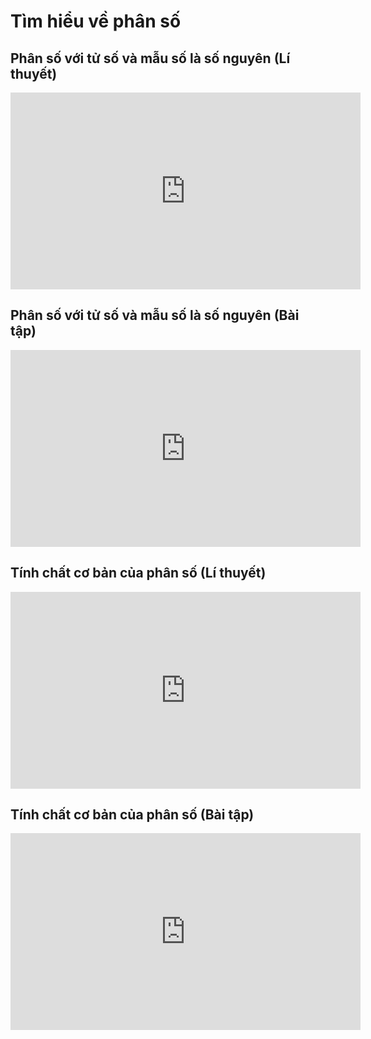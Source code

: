 # Tìm hiểu về phân số
## Phân số với tử số và mẫu số là số nguyên (Lí thuyết)
<iframe width="560" height="315" src="https://www.youtube.com/embed/hDrprqfaqpE?si=u7gFlikHIYRyY9-T" title="YouTube video player" frameborder="0" allow="accelerometer; autoplay; clipboard-write; encrypted-media; gyroscope; picture-in-picture; web-share" referrerpolicy="strict-origin-when-cross-origin" allowfullscreen></iframe>

## Phân số với tử số và mẫu số là số nguyên (Bài tập)
<iframe width="560" height="315" src="https://www.youtube.com/embed/wraEHYkOgYk?si=dXpQsdLkGJxDjban" title="YouTube video player" frameborder="0" allow="accelerometer; autoplay; clipboard-write; encrypted-media; gyroscope; picture-in-picture; web-share" referrerpolicy="strict-origin-when-cross-origin" allowfullscreen></iframe>

## Tính chất cơ bản của phân số (Lí thuyết)
<iframe width="560" height="315" src="https://www.youtube.com/embed/5aDbgUiGQ28?si=_kBKwaMj50lUHTA7" title="YouTube video player" frameborder="0" allow="accelerometer; autoplay; clipboard-write; encrypted-media; gyroscope; picture-in-picture; web-share" referrerpolicy="strict-origin-when-cross-origin" allowfullscreen></iframe>

## Tính chất cơ bản của phân số (Bài tập)
<iframe width="560" height="315" src="https://www.youtube.com/embed/cHeb0acj4II?si=7xqVLDF6_DGBYXCH" title="YouTube video player" frameborder="0" allow="accelerometer; autoplay; clipboard-write; encrypted-media; gyroscope; picture-in-picture; web-share" referrerpolicy="strict-origin-when-cross-origin" allowfullscreen></iframe>

